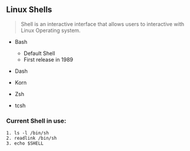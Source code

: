 ## Linux Shells
> Shell is an interactive interface that allows users to interactive with Linux Operating system. 
- Bash
	- Default Shell
	- First release in 1989
 
- Dash
- Korn
- Zsh
- tcsh
### Current Shell in use: 
```console
1. ls -l /bin/sh
2. readlink /bin/sh 
3. echo $SHELL
```
